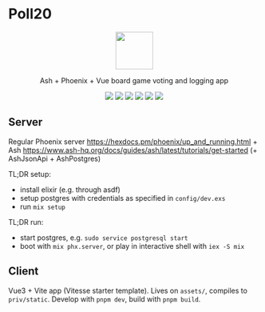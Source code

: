 # Poll20

<p align="center">
    <img src="assets/src/assets/logo-transparent.svg" style="width: 75px">
</p>

<p align="center">
    Ash + Phoenix + Vue board game voting and logging app
</p>

<p align="center">
    <img src="docs/images/s1.png">
    <img src="docs/images/s2.png">
    <img src="docs/images/s3.png">
    <img src="docs/images/s4.png">
    <img src="docs/images/s5.png">
    <img src="docs/images/s6.png">
</p>

## Server
Regular Phoenix server https://hexdocs.pm/phoenix/up_and_running.html + Ash https://www.ash-hq.org/docs/guides/ash/latest/tutorials/get-started (+ AshJsonApi + AshPostgres)

TL;DR setup:
* install elixir (e.g. through asdf)
* setup postgres with credentials as specified in `config/dev.exs`
* run `mix setup`

TL;DR run:
* start postgres, e.g. `sudo service postgresql start`
* boot with `mix phx.server`, or play in interactive shell with `iex -S mix`

## Client
Vue3 + Vite app (Vitesse starter template). Lives on `assets/`, compiles to `priv/static`. Develop with `pnpm dev`, build with `pnpm build`.